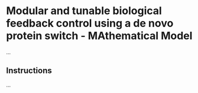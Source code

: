 # Modular and tunable biological feedback control using a de novo protein switch - MAthematical Model
...

## Instructions
...
